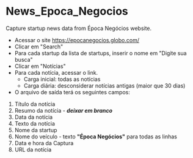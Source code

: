# News_Epoca_Negocios
Capture startup news data from Época Negócios website.

- Acessar o site https://epocanegocios.globo.com/
- Clicar em "Search"
- Para cada startup da lista de startups, inserir o nome em "Digite sua busca"
- Clicar em "Notícias"
- Para cada notícia, acessar o link.
  - Carga inicial: todas as notícias
  - Carga diária: desconsiderar notícias antigas (maior que 30 dias)
- O arquivo de saída terá os seguintes campos:
 1. Título da notícia
 2. Resumo da notícia - ***deixar em branco***
 3. Data da notícia
 4. Texto da notícia
 5. Nome da startup
 6. Nome do veículo - texto **"Época Negócios"** para todas as linhas
 7. Data e hora da Captura
 8. URL da notícia

